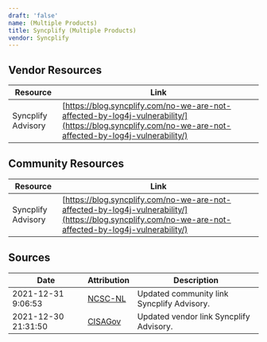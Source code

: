 ```yaml
---
draft: 'false'
name: (Multiple Products)
title: Syncplify (Multiple Products)
vendor: Syncplify
---
```


## Vendor Resources
| Resource | Link |
| --- | --- |
| Syncplify Advisory | [https://blog.syncplify.com/no-we-are-not-affected-by-log4j-vulnerability/](https://blog.syncplify.com/no-we-are-not-affected-by-log4j-vulnerability/) |

## Community Resources
| Resource | Link |
| --- | --- |
| Syncplify Advisory | [https://blog.syncplify.com/no-we-are-not-affected-by-log4j-vulnerability/](https://blog.syncplify.com/no-we-are-not-affected-by-log4j-vulnerability/) |


## Sources
| Date | Attribution | Description |
| --- | --- | --- |
| 2021-12-31 9:06:53 | [NCSC-NL](https://github.com/NCSC-NL/log4shell/blob/main/software/README.md) | Updated community link Syncplify Advisory.  |
| 2021-12-30 21:31:50 | [CISAGov](https://raw.githubusercontent.com/cisagov/log4j-affected-db/develop/README.md) | Updated vendor link Syncplify Advisory.  |
